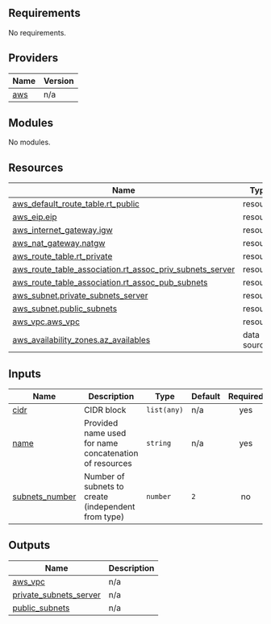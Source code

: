 ## Requirements

No requirements.

## Providers

| Name | Version |
|------|---------|
| <a name="provider_aws"></a> [aws](#provider\_aws) | n/a |

## Modules

No modules.

## Resources

| Name | Type |
|------|------|
| [aws_default_route_table.rt_public](https://registry.terraform.io/providers/hashicorp/aws/latest/docs/resources/default_route_table) | resource |
| [aws_eip.eip](https://registry.terraform.io/providers/hashicorp/aws/latest/docs/resources/eip) | resource |
| [aws_internet_gateway.igw](https://registry.terraform.io/providers/hashicorp/aws/latest/docs/resources/internet_gateway) | resource |
| [aws_nat_gateway.natgw](https://registry.terraform.io/providers/hashicorp/aws/latest/docs/resources/nat_gateway) | resource |
| [aws_route_table.rt_private](https://registry.terraform.io/providers/hashicorp/aws/latest/docs/resources/route_table) | resource |
| [aws_route_table_association.rt_assoc_priv_subnets_server](https://registry.terraform.io/providers/hashicorp/aws/latest/docs/resources/route_table_association) | resource |
| [aws_route_table_association.rt_assoc_pub_subnets](https://registry.terraform.io/providers/hashicorp/aws/latest/docs/resources/route_table_association) | resource |
| [aws_subnet.private_subnets_server](https://registry.terraform.io/providers/hashicorp/aws/latest/docs/resources/subnet) | resource |
| [aws_subnet.public_subnets](https://registry.terraform.io/providers/hashicorp/aws/latest/docs/resources/subnet) | resource |
| [aws_vpc.aws_vpc](https://registry.terraform.io/providers/hashicorp/aws/latest/docs/resources/vpc) | resource |
| [aws_availability_zones.az_availables](https://registry.terraform.io/providers/hashicorp/aws/latest/docs/data-sources/availability_zones) | data source |

## Inputs

| Name | Description | Type | Default | Required |
|------|-------------|------|---------|:--------:|
| <a name="input_cidr"></a> [cidr](#input\_cidr) | CIDR block | `list(any)` | n/a | yes |
| <a name="input_name"></a> [name](#input\_name) | Provided name used for name concatenation of resources | `string` | n/a | yes |
| <a name="input_subnets_number"></a> [subnets\_number](#input\_subnets\_number) | Number of subnets to create (independent from type) | `number` | `2` | no |

## Outputs

| Name | Description |
|------|-------------|
| <a name="output_aws_vpc"></a> [aws\_vpc](#output\_aws\_vpc) | n/a |
| <a name="output_private_subnets_server"></a> [private\_subnets\_server](#output\_private\_subnets\_server) | n/a |
| <a name="output_public_subnets"></a> [public\_subnets](#output\_public\_subnets) | n/a |
